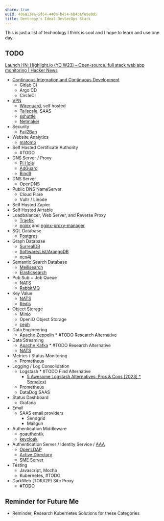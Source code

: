 ```yaml
---
share: true
uuid: 406a13ea-5f64-440a-b454-6b43afe9e0d5
title: Dentropy's Ideal DevSecOps Stack
---
```

This is just a list of technology I think is cool and I hope to learn and use one day.
## TODO

[Launch HN: Highlight.io (YC W23) – Open-source, full stack web app monitoring | Hacker News](https://news.ycombinator.com/item?id=36774611)


* [Continuous Integration and Continuous Development](/27deaefc-dcff-4ec5-b5de-e5d45216a0cb)
	* Gitlab CI
	* Argo CD
	* CircleCI
* [VPN](/0b3db910-cbab-4ea1-8124-9c0b9fae0251)
	* [Wireguard](/b04649d5-c9c1-4d05-bf04-15db21b3d393), self hosted
	* [Tailscale](/e5313453-5758-4531-85f4-6f8d2aa3dd13), SAAS
	* [sshuttle](/1875407f-4688-4c67-abc6-0fe751e9f34c)
	* [Netmaker](/f3ba6bff-ad26-4243-9950-9249d9426446)
* Security
	* [Fail2Ban](/22faf5e0-cb53-4912-a3e8-a3563b759e48)
* Website Analytics
	* [matomo](/9883dd6f-4a3a-44d9-a264-a3da1db7b5ef)
* Self Hosted Certificate Authority
	* #TODO
* DNS Server / Proxy
	* [Pi Hole](/9f0919a6-ad63-47d3-a602-e039fc36bf3c)
	* [AdGuard](/9b38e17e-4959-4c24-829a-8880e9c77017)
	* [Bind9](/ae8f6e7d-2e46-4308-b162-70c5e49bae9f)
* DNS Server
	* OpenDNS
* Public DNS NameServer
	* Cloud Flare
	* Vultr / Linode
* Self Hosted Zapier
* Self Hosted Airtable
* Loadbalancer, Web Server, and Reverse Proxy
	* [Traefik](/3ef4b413-5629-48d7-802c-fb13ee5f5b24)
	* [nginx](/2c37e79d-9050-4762-8cc6-42f9060bd348) and [nginx-proxy-manager](/5c347a60-b0fd-4797-993a-c0a6f0943dc9)
* SQL Database
	* [Postgres](/5d70cd64-3134-4b62-8879-12f1f8bb4afe)
* Graph Database
	* [SurrealDB](/11721298-79ca-4457-a4dd-47059c35a940)
	* [Software/List/ArangoDB](/undefined)
	* [neo4j](/5453bdde-1d90-4ae8-8b82-62ce1936bb53)
* Semantic Search Database
	* [Meilisearch](/91735b8b-9efc-4e78-97ab-254ee418a01e)
	* [Elasticsearch](/c7a66d7a-c239-405f-bbe6-1f210e0b3f3b)
* Pub Sub + Job Queue
	* [NATS](/6ecbaee4-8c95-44e7-a242-9a084d89074e)
	* [RabbitMQ](/f99d6492-cee5-41b3-b41f-b18a09c92b29)
* Key Value
	* [NATS](/6ecbaee4-8c95-44e7-a242-9a084d89074e)
	* [Redis](/6aac98d8-87a2-4af7-a983-40c7d24d843e)
* Object Storage
	* Minio
	* OpenIO Object Storage
	* [ceph](/a85c2a12-44ee-4015-b459-28e56b3e5c45)
* Data Engineering
	* [Apache Zeppelin](/eb6b4250-a475-4256-a6ec-b607c582c9da) * #TODO Research Alternative
* Data Streaming
	* [Apache Kafka](/c032359e-1f56-44dc-87f9-7bfabac04e17) * #TODO Research Alternative
	* [NATS](/6ecbaee4-8c95-44e7-a242-9a084d89074e)
* Metrics / Status Monitoring
	* Prometheus
* Logging / Log Consolidation
	* Logstash * #TODO Find Alternative
		* [5 Awesome Logstash Alternatives: Pros & Cons [2023] * Sematext](https://sematext.com/blog/logstash*alternatives/)
	* Prometheus
	* DataDog SAAS
* Status Dashboard
	* Grafana
* Email
	* SAAS email providers
		* Sendgrid
		* Mailgun
* Authentication Middleware
	* [goauthentik](/d104a659-7720-4cd7-a633-c375b65fe416)
	* [keycloak](/147f06cb-f6ca-4346-9099-cd804486147d)
* Authentication Server / Identity Service / [AAA](/f695942a-96ad-4a1f-9f10-cced4ae7bf97)
	* [OpenLDAP](/c86697b4-258d-4e5c-8076-bd1d94e8fc54)
	* [Active Directory](/7635da98-e692-4241-8464-0d50152edb2c)
	* [SME Server](https://wiki.koozali.org/Main_Page)
* Testing
	* Javascript, Mocha
	* Kubernetes, #TODO
* DarkWeb (TOR/I2P) Site Proxy
	* #TODO

## Reminder for Future Me

* Reminder, Research Kubernetes Solutions for these Categories